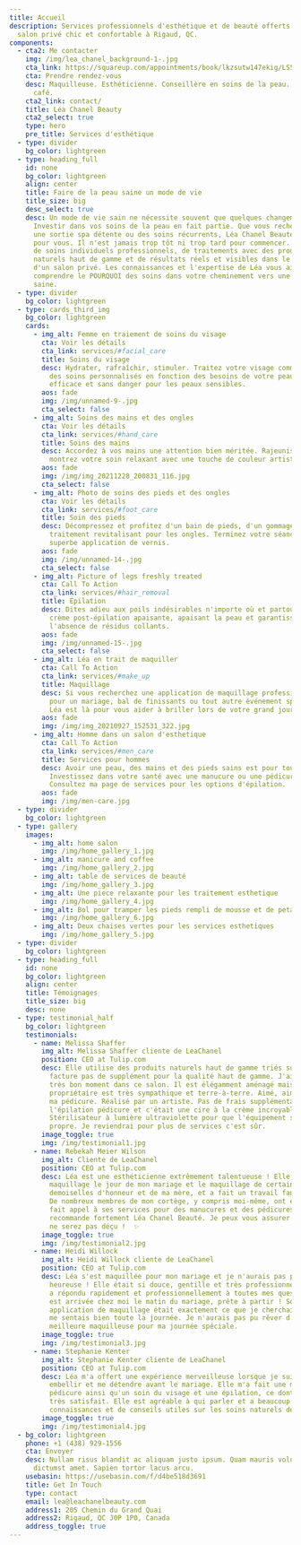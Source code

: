 ```yaml
---
title: Accueil
description: Services professionnels d'esthétique et de beauté offerts dans un
  salon privé chic et confortable à Rigaud, QC.
components:
  - cta2: Me contacter
    img: /img/lea_chanel_background-1-.jpg
    cta_link: https://squareup.com/appointments/book/lkzsutw147ekig/LS5KRH7VEZTBB/services
    cta: Prendre rendez-vous
    desc: Maquilleuse. Esthéticienne. Conseillère en soins de la peau. Amateur de
      café.
    cta2_link: contact/
    title: Léa Chanel Beauty
    cta2_select: true
    type: hero
    pre_title: Services d'esthétique
  - type: divider
    bg_color: lightgreen
  - type: heading_full
    id: none
    bg_color: lightgreen
    align: center
    title: Faire de la peau saine un mode de vie
    title_size: big
    desc_select: true
    desc: Un mode de vie sain ne nécessite souvent que quelques changements.
      Investir dans vos soins de la peau en fait partie. Que vous recherchiez
      une sortie spa détente ou des soins récurrents, Léa Chanel Beauté est là
      pour vous. Il n'est jamais trop tôt ni trop tard pour commencer. Profitez
      de soins individuels professionnels, de traitements avec des produits
      naturels haut de gamme et de résultats réels et visibles dans le confort
      d'un salon privé. Les connaissances et l'expertise de Léa vous aideront à
      comprendre le POURQUOI des soins dans votre cheminement vers une vie plus
      saine.
  - type: divider
    bg_color: lightgreen
  - type: cards_third_img
    bg_color: lightgreen
    cards:
      - img_alt: Femme en traiement de soins du visage
        cta: Voir les détails
        cta_link: services/#facial_care
        title: Soins du visage
        desc: Hydrater, rafraîchir, stimuler. Traitez votre visage comme il se doit avec
          des soins personnalisés en fonction des besoins de votre peau. Doux,
          efficace et sans danger pour les peaux sensibles.
        aos: fade
        img: /img/unnamed-9-.jpg
        cta_select: false
      - img_alt: Soins des mains et des ongles
        cta: Voir les détails
        cta_link: services/#hand_care
        title: Soins des mains
        desc: Accordez à vos mains une attention bien méritée. Rajeunissez vos ongles et
          montrez votre soin relaxant avec une touche de couleur artistique.
        aos: fade
        img: /img/img_20211228_200831_116.jpg
        cta_select: false
      - img_alt: Photo de soins des pieds et des ongles
        cta: Voir les détails
        cta_link: services/#foot_care
        title: Soin des pieds
        desc: Décompressez et profitez d'un bain de pieds, d'un gommage et d'un
          traitement revitalisant pour les ongles. Terminez votre séance par une
          superbe application de vernis.
        aos: fade
        img: /img/unnamed-14-.jpg
        cta_select: false
      - img_alt: Picture of legs freshly treated
        cta: Call To Action
        cta_link: services/#hair_removal
        title: Épilation
        desc: Dites adieu aux poils indésirables n'importe où et partout. Profitez d'une
          crème post-épilation apaisante, apaisant la peau et garantissant
          l'absence de résidus collants.
        aos: fade
        img: /img/unnamed-15-.jpg
        cta_select: false
      - img_alt: Léa en trait de maquiller
        cta: Call To Action
        cta_link: services/#make_up
        title: Maquillage
        desc: Si vous recherchez une application de maquillage professionnelle efficace
          pour un mariage, bal de finissants ou tout autre événement spécial,
          Léa est là pour vous aider à briller lors de votre grand jour.
        aos: fade
        img: /img/img_20210927_152531_322.jpg
      - img_alt: Homme dans un salon d'esthetique
        cta: Call To Action
        cta_link: services/#men_care
        title: Services pour hommes
        desc: Avoir une peau, des mains et des pieds sains est pour tout le monde.
          Investissez dans votre santé avec une manucure ou une pédicure.
          Consultez ma page de services pour les options d'épilation.
        aos: fade
        img: /img/men-care.jpg
  - type: divider
    bg_color: lightgreen
  - type: gallery
    images:
      - img_alt: home salon
        img: /img/home_gallery_1.jpg
      - img_alt: manicure and coffee
        img: /img/home_gallery_2.jpg
      - img_alt: table de services de beauté
        img: /img/home_gallery_3.jpg
      - img_alt: Une piece relaxante pour les traitement esthetique
        img: /img/home_gallery_4.jpg
      - img_alt: Bol pour tramper les pieds rempli de mousse et de petales de rose
        img: /img/home_gallery_6.jpg
      - img_alt: Deux chaises vertes pour les services esthetiques
        img: /img/home_gallery_5.jpg
  - type: divider
    bg_color: lightgreen
  - type: heading_full
    id: none
    bg_color: lightgreen
    align: center
    title: Témoignages
    title_size: big
    desc: none
  - type: testimonial_half
    bg_color: lightgreen
    testimonials:
      - name: Melissa Shaffer
        img_alt: Melissa Shaffer cliente de LeaChanel
        position: CEO at Tulip.com
        desc: Elle utilise des produits naturels haut de gamme triés sur le volet et ne
          facture pas de supplément pour la qualité haut de gamme. J'ai passé un
          très bon moment dans ce salon. Il est élégamment aménagé mais le
          propriétaire est très sympathique et terre-à-terre. Aimé, aimé, aimé
          ma pédicure. Réalisé par un artiste. Pas de frais supplémentaires pour
          l'épilation pédicure et c'était une cire à la crème incroyable!
          Stérilisateur à lumière ultraviolette pour que l'équipement soit super
          propre. Je reviendrai pour plus de services c'est sûr.
        image_toggle: true
        img: /img/testimonial1.jpg
      - name: Rebekah Meier Wilson
        img_alt: Cliente de LeaChanel
        position: CEO at Tulip.com
        desc: Léa est une esthéticienne extrêmement talentueuse ! Elle a fait mon
          maquillage le jour de mon mariage et le maquillage de certaines de mes
          demoiselles d'honneur et de ma mère, et a fait un travail fantastique.
          De nombreux membres de mon cortège, y compris moi-même, ont également
          fait appel à ses services pour des manucures et des pédicures. Je
          recommande fortement Léa Chanel Beauté. Je peux vous assurer que vous
          ne serez pas déçu !  ✨
        image_toggle: true
        img: /img/testimonial2.jpg
      - name: Heidi Willock
        img_alt: Heidi Willock cliente de LeaChanel
        position: CEO at Tulip.com
        desc: Léa s'est maquillée pour mon mariage et je n'aurais pas pu être plus
          heureuse ! Elle était si douce, gentille et très professionnelle. Elle
          a répondu rapidement et professionnellement à toutes mes questions et
          est arrivée chez moi le matin du mariage, prête à partir ! Son
          application de maquillage était exactement ce que je cherchais et je
          me sentais bien toute la journée. Je n'aurais pas pu rêver d'une
          meilleure maquilleuse pour ma journée spéciale.
        image_toggle: true
        img: /img/testimonial3.jpg
      - name: Stephanie Kenter
        img_alt: Stephanie Kenter cliente de LeaChanel
        position: CEO at Tulip.com
        desc: Léa m'a offert une expérience merveilleuse lorsque je suis allée me faire
          embellir et me détendre avant le mariage. Elle m'a fait une manucure /
          pédicure ainsi qu'un soin du visage et une épilation, ce dont j'ai été
          très satisfait. Elle est agréable à qui parler et a beaucoup de
          connaissances et de conseils utiles sur les soins naturels de la peau.
        image_toggle: true
        img: /img/testimonial4.jpg
  - bg_color: lightgreen
    phone: +1 (438) 929-1556
    cta: Envoyer
    desc: Nullam risus blandit ac aliquam justo ipsum. Quam mauris volutpat massa
      dictumst amet. Sapien tortor lacus arcu.
    usebasin: https://usebasin.com/f/d4be518d3691
    title: Get In Touch
    type: contact
    email: lea@leachanelbeauty.com
    address1: 205 Chemin du Grand Quai
    address2: Rigaud, QC J0P 1P0, Canada
    address_toggle: true
---
```

